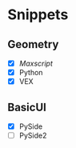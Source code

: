 # Snippets

## Geometry
  - [x] _Maxscript_
  - [x] Python
  - [x] VEX

## BasicUI
  - [x] PySide
  - [ ] PySide2
